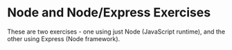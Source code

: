 # Node and Node/Express Exercises
These are two exercises - one using just Node (JavaScript runtime), and the other using Express (Node framework).